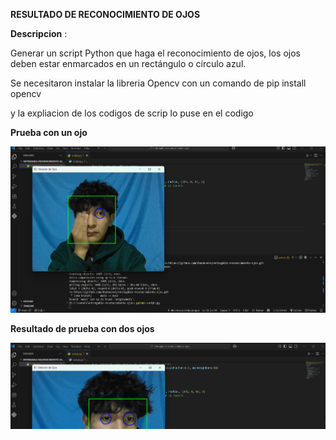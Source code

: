   **RESULTADO DE RECONOCIMIENTO DE OJOS**

  **Descripcion** :
  
Generar un script Python que haga el reconocimiento de ojos, los ojos deben estar enmarcados en un rectángulo o círculo azul.

Se necesitaron instalar la libreria 
Opencv con un comando de 
pip install opencv

y la expliacion de los codigos de scrip lo puse en el codigo

**Prueba con un ojo**

![Resultado detección](un-ojo.png)

**Resultado de prueba con dos ojos**

![Resultado detección](dos-ojos.png)

